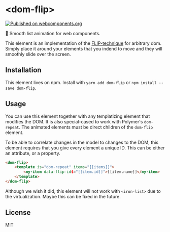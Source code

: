 # \<dom-flip\>
[![Published on webcomponents.org](https://img.shields.io/badge/webcomponents.org-published-blue.svg)](https://www.webcomponents.org/element/Festify/dom-flip)

🔀 Smooth list animation for web components.

This element is an implementation of the [FLIP-technique](https://aerotwist.com/blog/flip-your-animations/) for arbitrary dom. Simply place it around your elements that you indend to move and they will smoothly slide over the screen.

## Installation
This element lives on npm. Install with `yarn add dom-flip` or `npm install --save dom-flip`.

## Usage
You can use this element together with any templatizing element that modifies the DOM. It is also special-cased to work with Polymer's `dom-repeat`. The animated elements must be direct children of the `dom-flip` element.

To be able to correlate changes in the model to changes to the DOM, this element requires that you give every element a unique ID. This can be either an attribute, or a property.

```html
<dom-flip>
    <template is="dom-repeat" items="[[items]]">
        <my-item data-flip-id$="[[item.id]]">[[item.name]]</my-item>
    </template>
</dom-flip>
```

Although we wish it did, this element will not work with `<iron-list>` due to the virtualization. Maybe this can be fixed in the future.

## License
MIT